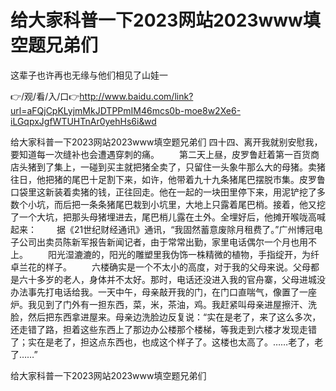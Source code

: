 # 给大家科普一下2023网站2023www填空题兄弟们
这辈子也许再也无缘与他们相见了山娃一

👉/观/看/入/口👉http://www.baidu.com/link?url=aFQjCpKLyjmMkJDTPPmIM46mcs0b-moe8w2Xe6-iLGqpxJgfWTUHTnAr0yehHs6i&wd

给大家科普一下2023网站2023www填空题兄弟们	四十四、离开我就别安慰我，要知道每一次缝补也会遭遇穿刺的痛。
　　第二天上昼，皮罗鲁赶着第一百货商店头猪到了集上，一碰到买主就把猪全卖了，只留住一头象牛那么大的母猪。卖猪往日，他把猪的尾巴十足割下来，如许，他带着九十九条猪尾巴摆脱市集。皮罗鲁口袋里这新装着卖猪的钱，正往回走。他在一起的一块田里停下来，用泥铲挖了多数个小坑，而后把一条条猪尾巴栽到小坑里，大地上只露着尾巴梢。接着，他又挖了一个大坑，把那头母猪埋进去，尾巴梢儿露在土外。全埋好后，他摊开喉咙高喊起来：
　　据《21世纪财经通讯》通讯，“我固然蓄意废除月租费了。”广州博冠电子公司出卖员陈新军报告新闻记者，由于常常出勤，家里电话偶尔一个月也用不上。
　　阳光湿漉漉的，阳光的雕塑里我伪饰一株精微的植物，手指绽开，为纤卓兰花的样子。
　　六楼确实是一个不太小的高度，对于我的父母来说。父母都是六十多岁的老人，身体并不太好。那时，电话还没进入我的官舟寨，父母进城没办法事先打电话给我。一天中午，母亲敲开我的门，在门口直喘气，像置了一座炉。我见到了门外有一担东西，菜，米，茶油，鸡。我赶紧叫母亲进屋擦汗、洗脸，然后把东西拿进屋来。母亲边洗脸边反复说：“实在是老了，来了这么多次，还走错了路，担着这些东西上了那边办公楼那个楼梯，等我走到六楼才发现走错了；实在是老了，担这点东西也，也成这个样子了。这楼也太高了。……老了，老了……”

给大家科普一下2023网站2023www填空题兄弟们
